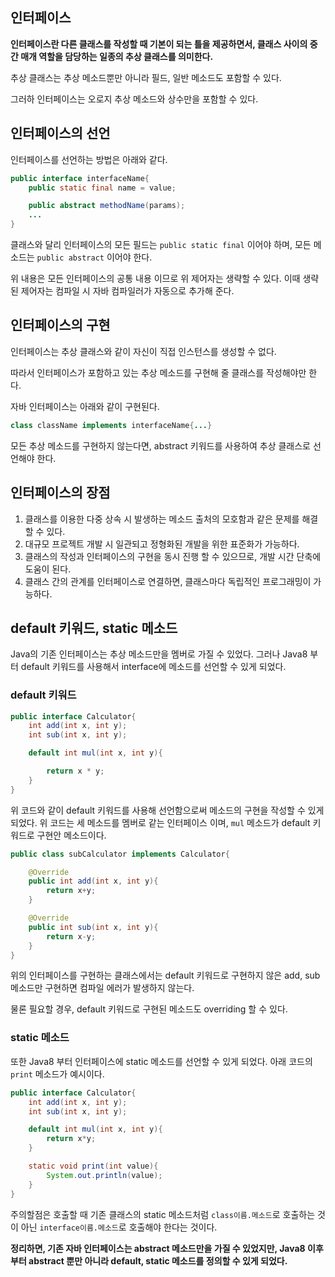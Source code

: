 ## 인터페이스
**인터페이스란 다른 클래스를 작성할 때 기본이 되는 틀을 제공하면서, 클래스 사이의 중간 매개 역할을 담당하는 일종의 추상 클래스를 의미한다.**

추상 클래스는 추상 메소드뿐만 아니라 필드, 일반 메소드도 포함할 수 있다.

그러하 인터페이스는 오로지 추상 메소드와 상수만을 포함할 수 있다.

## 인터페이스의 선언
인터페이스를 선언하는 방법은 아래와 같다.
```java
public interface interfaceName{
    public static final name = value;

    public abstract methodName(params);
    ...
}
```

클래스와 달리 인터페이스의 모든 필드는 `public static final` 이어야 하며, 모든 메소드는 `public abstract` 이어야 한다.

위 내용은 모든 인터페이스의 공통 내용 이므로 위 제어자는 생략할 수 있다. 이때 생략된 제어자는 컴파일 시 자바 컴파일러가 자동으로 추가해 준다.

## 인터페이스의 구현
인터페이스는 추상 클래스와 같이 자신이 직접 인스턴스를 생성할 수 없다.

따라서 인터페이스가 포함하고 있는 추상 메소드를 구현해 줄 클래스를 작성해야만 한다.

자바 인터페이스는 아래와 같이 구현된다.
```java
class className implements interfaceName{...}
```

모든 추상 메소드를 구현하지 않는다면, abstract 키워드를 사용하여 추상 클래스로 선언해야 한다.

## 인터페이스의 장점
1. 클래스를 이용한 다중 상속 시 발생하는 메소드 출처의 모호함과 같은 문제를 해결할 수 있다.
2. 대규모 프로젝트 개발 시 일관되고 정형화된 개발을 위한 표준화가 가능하다.
3. 클래스의 작성과 인터페이스의 구현을 동시 진행 할 수 있으므로, 개발 시간 단축에 도움이 된다.
4. 클래스 간의 관계를 인터페이스로 연결하면, 클래스마다 독립적인 프로그래밍이 가능하다.

## default 키워드, static 메소드
Java의 기존 인터페이스는 추상 메소드만을 멤버로 가질 수 있었다. 그러나 Java8 부터 default 키워드를 사용해서 interface에 메소드를 선언할 수 있게 되었다.

### default 키워드
```java
public interface Calculator{
    int add(int x, int y);
    int sub(int x, int y);

    default int mul(int x, int y){

        return x * y;
    }
}
```

위 코드와 같이 default 키워드를 사용해 선언함으로써 메소드의 구현을 작성할 수 있게 되었다. 위 코드는 세 메소드를 멤버로 같는 인터페이스 이며, `mul` 메소드가 default 키워드로 구현안 메소드이다.

```java
public class subCalculator implements Calculator{

    @Override
    public int add(int x, int y){
        return x+y;
    }

    @Override
    public int sub(int x, int y){
        return x-y;
    }
}
```

위의 인터페이스를 구현하는 클래스에서는 default 키워드로 구현하지 않은 add, sub 메소드만 구현하면 컴파일 에러가 발생하지 않는다.

물론 필요할 경우, default 키워드로 구현된 메소드도 overriding 할 수 있다.

### static 메소드
또한 Java8 부터 인터페이스에 static 메소드를 선언할 수 있게 되었다. 아래 코드의 `print` 메소드가 예시이다.
```java
public interface Calculator{
    int add(int x, int y);
    int sub(int x, int y);

    default int mul(int x, int y){
        return x*y;
    }

    static void print(int value){
        System.out.println(value);
    }
}
```

주의할점은 호출할 때 기존 클래스의 static 메소드처럼 `class이름.메소드`로 호출하는 것이 아닌 `interface이름.메소드`로 호출해야 한다는 것이다.

**정리하면, 기존 자바 인터페이스는 abstract 메소드만을 가질 수 있었지만, Java8 이후부터 abstract 뿐만 아니라 default, static 메소드를 정의할 수 있게 되었다.**